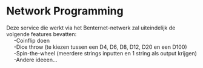 # Network Programming
Deze service die werkt via het Benternet-netwerk zal uiteindelijk de volgende features bevatten:  
&nbsp;&nbsp;&nbsp;&nbsp;&nbsp;-Coinflip doen  
&nbsp;&nbsp;&nbsp;&nbsp;&nbsp;-Dice throw (te kiezen tussen een D4, D6, D8, D12, D20 en een D100)  
&nbsp;&nbsp;&nbsp;&nbsp;&nbsp;-Spin-the-wheel (meerdere strings inputten en 1 string als output krijgen)  
&nbsp;&nbsp;&nbsp;&nbsp;&nbsp;-Andere ideeen...  
